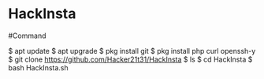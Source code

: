 # HackInsta

#Command 

$ apt update
$ apt upgrade
$ pkg install git
$ pkg install php curl openssh-y
$ git clone https://github.com/Hacker21t31/HackInsta
$ ls 
$ cd HackInsta
$ bash HackInsta.sh

